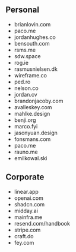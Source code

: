 ## Personal

- brianlovin.com
- paco.me
- jordanhughes.co
- bensouth.com
- rsms.me
- sdw.space
- rog.ie
- rasmusnielsen.dk
- wireframe.co
- ped.ro
- nelson.co
- jordan.cv
- brandonjacoby.com
- avalleskey.com
- mahlke.design
- benji.org
- marco.fyi
- jasonyuan.design
- fonsmans.com
- paco.me
- rauno.me
- emilkowal.ski

## Corporate

- linear.app
- openai.com
- shadcn.com
- midday.ai
- mainfra.me
- resend.com/handbook
- stripe.com
- craft.do
- fey.com
